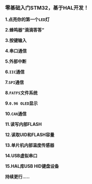 ### 零基础入门STM32，基于HAL开发！

**1.点亮你的第一个`LED`灯**

**2.蜂鸣器”滴滴答答“**

**3.按键输入**

**4.串口通信**

**5.外部中断**

**6.`IIC`通信**

**7.`SPI`通信**

**8.`FATFS`文件系统**

**9.`0.96 OLED`显示**

**10.`CAN`通信**

**11.读写内部FLASH**

**12.读取UID和FLASH容量**

**13.单片机内部温度传感器**

**14.USB虚拟串口**

**15.HAL库USB HID键盘设备**

**持续更行.....**
